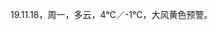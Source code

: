 <link href="../../css/style.css" rel="stylesheet" type="text/css" />

<span class="fzzy">19.11.18，周一，多云，4℃／-1℃，大风黄色预警。

